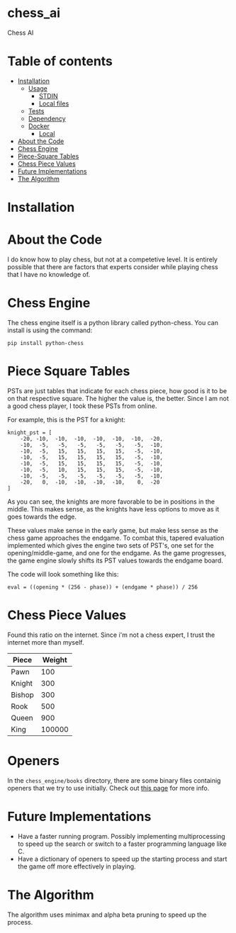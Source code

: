 # chess_ai
Chess AI


Table of contents
=================

<!--ts-->
* [Installation](#installation)
   * [Usage](#usage)
      * [STDIN](#stdin)
      * [Local files](#local-files)
   * [Tests](#tests)
   * [Dependency](#dependency)
   * [Docker](#docker)
     * [Local](#local)
* [About the Code](#about-the-code)
* [Chess Engine](#chess-engine)
* [Piece-Square Tables](#Piece-Square-Tables)
* [Chess Piece Values](#Chess-Piece-Values)
* [Future Implementations](#future-implementations)
* [The Algorithm](#the-algorithm)
<!--te-->


Installation
============

About the Code
============
I do know how to play chess, but not at a competetive level. It is entirely possible that there are factors that experts consider while playing chess that I have no knowledge of.

Chess Engine
============
The chess engine itself is a python library called python-chess. 
You can install is using the command:
```
pip install python-chess
```


Piece Square Tables
============
PSTs are just tables that indicate for each chess piece, how good is it to be on that respective square.
The higher the value is, the better. Since I am not a good chess player, I took these PSTs from online.

For example, this is the PST for a knight:

```
knight_pst = [
    -20, -10,  -10,  -10,  -10,  -10,  -10,  -20,
    -10,  -5,   -5,   -5,   -5,   -5,   -5,  -10,
    -10,  -5,   15,   15,   15,   15,   -5,  -10,
    -10,  -5,   15,   15,   15,   15,   -5,  -10,
    -10,  -5,   15,   15,   15,   15,   -5,  -10,
    -10,  -5,   10,   15,   15,   15,   -5,  -10,
    -10,  -5,   -5,   -5,   -5,   -5,   -5,  -10,
    -20,   0,  -10,  -10,  -10,  -10,    0,  -20
]
```
As you can see, the knights are more favorable to be in positions in the middle. This makes sense, as the knights have less options to move as it goes towards the edge.

These values make sense in the early game, but make less sense as the chess game approaches the endgame. To combat this, tapered evaluation implemented which gives the engine two sets of PST's, one set for the opening/middle-game, and one for the endgame. As the game progresses, the game engine slowly shifts its PST values towards the endgame board.

The code will look something like this:
```
eval = ((opening * (256 - phase)) + (endgame * phase)) / 256
```

Chess Piece Values
============
Found this ratio on the internet. Since i'm not a chess expert, I trust the internet more than myself.

| Piece | Weight |
| --- | --- |
| Pawn | 100 |
| Knight | 300 |
| Bishop | 300 |
| Rook | 500 |
| Queen | 900 |
| King | 100000 |

Openers
============
In the ``` chess_engine/books ``` directory, there are some binary files containig openers that we try to use initially.
Check out [this page](https://github.com/AnshGaikwad/Chess-World/tree/master/books) for more info.



Future Implementations
============
- Have a faster running program. Possibly implementing multiprocessing to speed up the search or switch to a faster programming language like C.
- Have a dictionary of openers to speed up the starting process and start the game off more effectively in playing.



The Algorithm
============
The algorithm uses minimax and alpha beta pruning to speed up the process. 